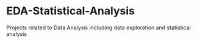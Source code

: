# EDA-Statistical-Analysis
Projects related to Data Analysis including data exploration and statistical analysis
